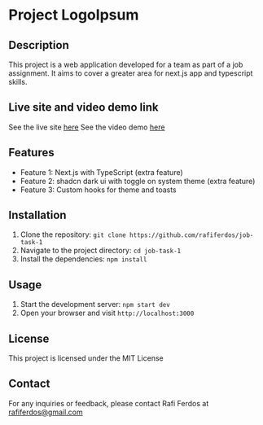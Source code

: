 # Project LogoIpsum

## Description

This project is a web application developed for a team as part of a job assignment. It aims to cover a greater area for next.js app and typescript skills.

## Live site and video demo link
See the live site [here](https://job-task-1-flax.vercel.app/)
See the video demo [here](https://drive.google.com/drive/folders/17xR-tObCVFPsT_yY9Q1ILhxLLoQsif27?usp=sharing)

## Features

- Feature 1: Next.js with TypeScript (extra feature)
- Feature 2: shadcn dark ui with toggle on system theme (extra feature)
- Feature 3: Custom hooks for theme and toasts

## Installation

1. Clone the repository: `git clone https://github.com/rafiferdos/job-task-1`
2. Navigate to the project directory: `cd job-task-1`
3. Install the dependencies: `npm install`

## Usage

1. Start the development server: `npm start dev`
2. Open your browser and visit `http://localhost:3000`

## License

This project is licensed under the MIT License

## Contact

For any inquiries or feedback, please contact Rafi Ferdos at rafiferdos@gmail.com
